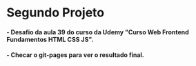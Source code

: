 # Segundo Projeto

#### - Desafio da aula 39 do curso da Udemy "Curso Web Frontend Fundamentos HTML CSS JS". 
#### - Checar o git-pages para ver o resultado final.
